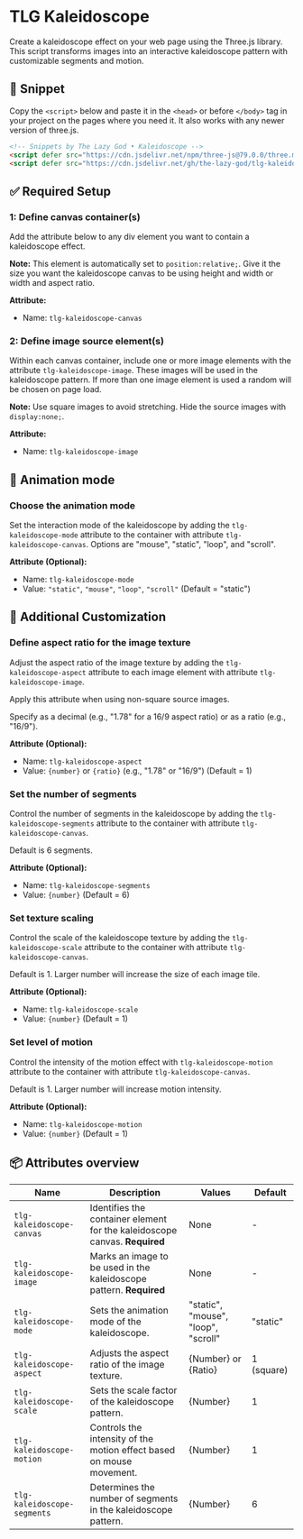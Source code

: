 # TLG Kaleidoscope
Create a kaleidoscope effect on your web page using the Three.js library. This script transforms images into an interactive kaleidoscope pattern with customizable segments and motion.

## 🔗 Snippet

Copy the `<script>` below and paste it in the `<head>` or before `</body>` tag in your project on the pages where you need it. It also works with any newer version of three.js.

```html
<!-- Snippets by The Lazy God • Kaleidoscope -->
<script defer src="https://cdn.jsdelivr.net/npm/three-js@79.0.0/three.min.js"></script>
<script defer src="https://cdn.jsdelivr.net/gh/the-lazy-god/tlg-kaleidoscope@v2.0.0/tlg-kaleidoscope.min.js"></script>
``` 

## ✅ Required Setup

### 1: Define canvas container(s)

Add the attribute below to any div element you want to contain a kaleidoscope effect.

**Note:** This element is automatically set to `position:relative;`. Give it the size you want the kaleidoscope canvas to be using height and width or width and aspect ratio.

**Attribute:**

-   Name: `tlg-kaleidoscope-canvas`

### 2: Define image source element(s)

Within each canvas container, include one or more image elements with the attribute `tlg-kaleidoscope-image`. These images will be used in the kaleidoscope pattern. If more than one image element is used a random will be chosen on page load. 

**Note:** Use square images to avoid stretching. Hide the source images with `display:none;`.

**Attribute:**

-   Name: `tlg-kaleidoscope-image`

## 🌟 Animation mode

### Choose the animation mode

Set the interaction mode of the kaleidoscope by adding the `tlg-kaleidoscope-mode` attribute to the container with attribute `tlg-kaleidoscope-canvas`. Options are "mouse", "static", "loop", and "scroll".

**Attribute (Optional):**

-   Name: `tlg-kaleidoscope-mode`
-   Value: `"static"`, `"mouse"`, `"loop"`, `"scroll"` (Default = "static")

## 🔄 Additional Customization

### Define aspect ratio for the image texture

Adjust the aspect ratio of the image texture by adding the `tlg-kaleidoscope-aspect` attribute to each image element with attribute `tlg-kaleidoscope-image`. 

Apply this attribute when using non-square source images.

Specify as a decimal (e.g., "1.78" for a 16/9 aspect ratio) or as a ratio (e.g., "16/9").

**Attribute (Optional):**

-   Name: `tlg-kaleidoscope-aspect`
-   Value: `{number}` or `{ratio}` (e.g., "1.78" or "16/9") (Default = 1)

### Set the number of segments

Control the number of segments in the kaleidoscope by adding the `tlg-kaleidoscope-segments` attribute to the container with attribute `tlg-kaleidoscope-canvas`. 

Default is 6 segments.

**Attribute (Optional):**

-   Name: `tlg-kaleidoscope-segments`
-   Value: `{number}` (Default = 6)

### Set texture scaling

Control the scale of the kaleidoscope texture by adding the `tlg-kaleidoscope-scale` attribute to the container with attribute `tlg-kaleidoscope-canvas`. 

Default is 1. Larger number will increase the size of each image tile.

**Attribute (Optional):**

-   Name: `tlg-kaleidoscope-scale`
-   Value: `{number}` (Default = 1)

### Set level of motion

Control the intensity of the motion effect with `tlg-kaleidoscope-motion` attribute to the container with attribute `tlg-kaleidoscope-canvas`. 

Default is 1. Larger number will increase motion intensity.

**Attribute (Optional):**

-   Name: `tlg-kaleidoscope-motion`
-   Value: `{number}` (Default = 1)

## 📦 Attributes overview

| Name                         | Description                                                                       | Values                              | Default          |
|------------------------------|-----------------------------------------------------------------------------------|-------------------------------------|------------------|
| `tlg-kaleidoscope-canvas`    | Identifies the container element for the kaleidoscope canvas. **Required**        | None                                | -                |
| `tlg-kaleidoscope-image`     | Marks an image to be used in the kaleidoscope pattern. **Required**               | None                                | -                |
| `tlg-kaleidoscope-mode`      | Sets the animation mode of the kaleidoscope.                                      | "static", "mouse", "loop", "scroll" | "static"         |
| `tlg-kaleidoscope-aspect`    | Adjusts the aspect ratio of the image texture.                                    | {Number} or {Ratio}                 | 1 (square)       |
| `tlg-kaleidoscope-scale`     | Sets the scale factor of the kaleidoscope pattern.                                | {Number}                            | 1                |
| `tlg-kaleidoscope-motion`    | Controls the intensity of the motion effect based on mouse movement.              | {Number}                            | 1                |
| `tlg-kaleidoscope-segments`  | Determines the number of segments in the kaleidoscope pattern.                    | {Number}                            | 6                |
